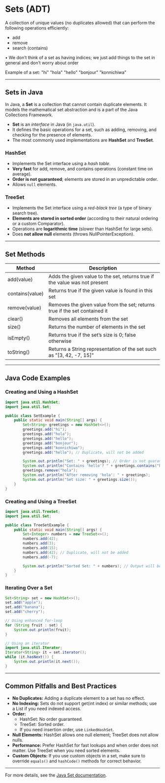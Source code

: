 # Sets (ADT)

A collection of unique values (no duplicates allowed)
that can perform the following operations efficiently:
- add
- remove
- search (contains)

• We don’t think of a set as having indices; we just add
things to the set in general and don’t worry about
order

Example of a set:
"hi"
"hola"
"hello"
"bonjour"
"konnichiwa"

---

## Sets in Java

In Java, a **Set** is a collection that cannot contain duplicate elements. It models the mathematical set abstraction and is a part of the Java Collections Framework.

- **Set** is an *interface* in Java (in `java.util`).
- It defines the basic operations for a set, such as adding, removing, and checking for the presence of elements.
- The most commonly used implementations are **HashSet** and **TreeSet**.

### HashSet
- Implements the Set interface using a *hash table*.
- **Very fast** for add, remove, and contains operations (constant time on average).
- **Order is not guaranteed**; elements are stored in an unpredictable order.
- Allows `null` elements.

### TreeSet
- Implements the Set interface using a *red-black tree* (a type of binary search tree).
- **Elements are stored in sorted order** (according to their natural ordering or a custom Comparator).
- Operations are **logarithmic time** (slower than HashSet for large sets).
- Does **not allow null** elements (throws NullPointerException).

---

## Set Methods

| Method         | Description                                                                 |
|---------------|-----------------------------------------------------------------------------|
| add(value)    | Adds the given value to the set, returns true if the value was not present  |
| contains(value)| Returns true if the given value is found in this set                        |
| remove(value) | Removes the given value from the set; returns true if the set contained it  |
| clear()       | Removes all elements from the set                                           |
| size()        | Returns the number of elements in the set                                   |
| isEmpty()     | Returns true if the set’s size is 0; false otherwise                        |
| toString()    | Returns a String representation of the set such as "[3, 42, -7, 15]"        |

---

## Java Code Examples

### Creating and Using a HashSet
```java
import java.util.HashSet;
import java.util.Set;

public class SetExample {
    public static void main(String[] args) {
        Set<String> greetings = new HashSet<>();
        greetings.add("hi");
        greetings.add("hola");
        greetings.add("hello");
        greetings.add("bonjour");
        greetings.add("konnichiwa");
        greetings.add("hello"); // Duplicate, will not be added

        System.out.println("Set: " + greetings); // Order is not guaranteed
        System.out.println("Contains 'hello'? " + greetings.contains("hello"));
        greetings.remove("hola");
        System.out.println("After removing 'hola': " + greetings);
        System.out.println("Set size: " + greetings.size());
    }
}
```

### Creating and Using a TreeSet
```java
import java.util.TreeSet;
import java.util.Set;

public class TreeSetExample {
    public static void main(String[] args) {
        Set<Integer> numbers = new TreeSet<>();
        numbers.add(42);
        numbers.add(3);
        numbers.add(15);
        numbers.add(42); // Duplicate, will not be added
        numbers.add(-7);

        System.out.println("Sorted Set: " + numbers); // Output will be sorted
    }
}
```

### Iterating Over a Set
```java
Set<String> set = new HashSet<>();
set.add("apple");
set.add("banana");
set.add("cherry");

// Using enhanced for-loop
for (String fruit : set) {
    System.out.println(fruit);
}

// Using an iterator
import java.util.Iterator;
Iterator<String> it = set.iterator();
while (it.hasNext()) {
    System.out.println(it.next());
}
```

---

## Common Pitfalls and Best Practices

- **No Duplicates:** Adding a duplicate element to a set has no effect.
- **No Indexing:** Sets do not support get(int index) or similar methods; use a List if you need indexed access.
- **Order:**
  - HashSet: No order guaranteed.
  - TreeSet: Sorted order.
  - If you need insertion order, use `LinkedHashSet`.
- **Null Elements:** HashSet allows one null element; TreeSet does not allow nulls.
- **Performance:** Prefer HashSet for fast lookups and when order does not matter. Use TreeSet when you need sorted elements.
- **Custom Objects:** If you use custom objects in a set, make sure to override `equals()` and `hashCode()` methods for correct behavior.

---

For more details, see the [Java Set documentation](https://docs.oracle.com/javase/8/docs/api/java/util/Set.html).

